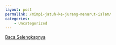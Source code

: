```yaml
---
layout: post
permalink: /mimpi-jatuh-ke-jurang-menurut-islam/
categories:
    - Uncategorized
---
```


[Baca Selengkapnya](/06)